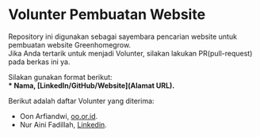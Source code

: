 # Volunter Pembuatan Website
Repository ini digunakan sebagai sayembara pencarian website untuk pembuatan website Greenhomegrow.<br>
Jika Anda tertarik untuk menjadi Volunter, silakan lakukan PR(pull-request) pada berkas ini ya.<br>

Silakan gunakan format berikut:<br>
**\* Nama, [LinkedIn/GitHub/Website](Alamat URL).**  

Berikut adalah daftar Volunter yang diterima:
* Oon Arfiandwi, [oo.or.id](https://oo.or.id).
* Nur Aini Fadillah, [Linkedin](https://www.linkedin.com/in/nur-aini-fadillah/).
